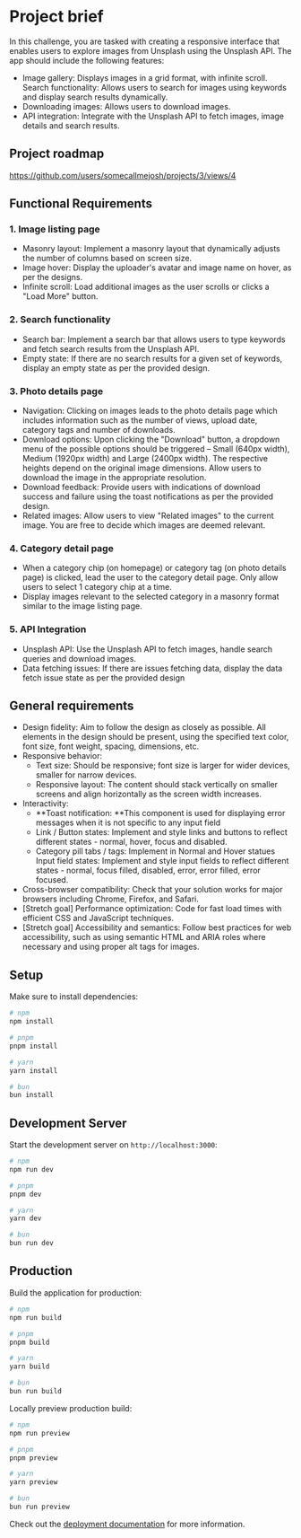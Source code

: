 # Project brief

In this challenge, you are tasked with creating a responsive interface that enables users to explore images from Unsplash using the Unsplash API. The app should include the following features:

- Image gallery: Displays images in a grid format, with infinite scroll.
  Search functionality: Allows users to search for images using keywords and display search results dynamically.
- Downloading images: Allows users to download images.
- API integration: Integrate with the Unsplash API to fetch images, image details and search results.

## Project roadmap

https://github.com/users/somecallmejosh/projects/3/views/4

## Functional Requirements

### 1. Image listing page

- Masonry layout: Implement a masonry layout that dynamically adjusts the number of columns based on screen size.
- Image hover: Display the uploader's avatar and image name on hover, as per the designs.
- Infinite scroll: Load additional images as the user scrolls or clicks a "Load More" button.

### 2. Search functionality

- Search bar: Implement a search bar that allows users to type keywords and fetch search results from the Unsplash API.
- Empty state: If there are no search results for a given set of keywords, display an empty state as per the provided design.

### 3. Photo details page

- Navigation: Clicking on images leads to the photo details page which includes information such as the number of views, upload date, category tags and number of downloads.
- Download options: Upon clicking the "Download" button, a dropdown menu of the possible options should be triggered – Small (640px width), Medium (1920px width) and Large (2400px width). The respective heights depend on the original image dimensions. Allow users to download the image in the appropriate resolution.
- Download feedback: Provide users with indications of download success and failure using the toast notifications as per the provided design.
- Related images: Allow users to view "Related images" to the current image. You are free to decide which images are deemed relevant.

### 4. Category detail page

- When a category chip (on homepage) or category tag (on photo details page) is clicked, lead the user to the category detail page. Only allow users to select 1 category chip at a time.
- Display images relevant to the selected category in a masonry format similar to the image listing page.

### 5. API Integration

- Unsplash API: Use the Unsplash API to fetch images, handle search queries and download images.
- Data fetching issues: If there are issues fetching data, display the data fetch issue state as per the provided design

## General requirements

- Design fidelity: Aim to follow the design as closely as possible. All elements in the design should be present, using the specified text color, font size, font weight, spacing, dimensions, etc.
- Responsive behavior:
  - Text size: Should be responsive; font size is larger for wider devices, smaller for narrow devices.
  - Responsive layout: The content should stack vertically on smaller screens and align horizontally as the screen width increases.
- Interactivity:
  - **Toast notification: **This component is used for displaying error messages when it is not specific to any input field
  - Link / Button states: Implement and style links and buttons to reflect different states - normal, hover, focus and disabled.
  - Category pill tabs / tags: Implement in Normal and Hover statues
    Input field states: Implement and style input fields to reflect different states - normal, focus filled, disabled, error, error filled, error focused.
- Cross-browser compatibility: Check that your solution works for major browsers including Chrome, Firefox, and Safari.
- [Stretch goal] Performance optimization: Code for fast load times with efficient CSS and JavaScript techniques.
- [Stretch goal] Accessibility and semantics: Follow best practices for web accessibility, such as using semantic HTML and ARIA roles where necessary and using proper alt tags for images.

## Setup

Make sure to install dependencies:

```bash
# npm
npm install

# pnpm
pnpm install

# yarn
yarn install

# bun
bun install
```

## Development Server

Start the development server on `http://localhost:3000`:

```bash
# npm
npm run dev

# pnpm
pnpm dev

# yarn
yarn dev

# bun
bun run dev
```

## Production

Build the application for production:

```bash
# npm
npm run build

# pnpm
pnpm build

# yarn
yarn build

# bun
bun run build
```

Locally preview production build:

```bash
# npm
npm run preview

# pnpm
pnpm preview

# yarn
yarn preview

# bun
bun run preview
```

Check out the [deployment documentation](https://nuxt.com/docs/getting-started/deployment) for more information.
